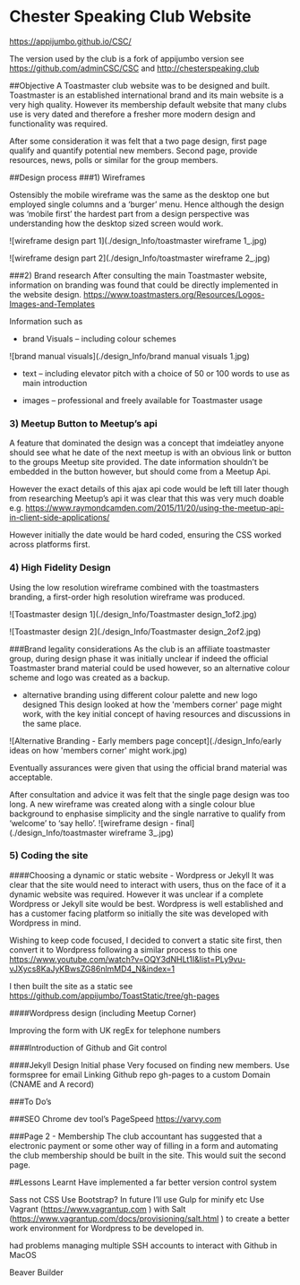 # Chester Speaking Club Website
https://appijumbo.github.io/CSC/ 


The version used by the club is a fork of appijumbo version see https://github.com/adminCSC/CSC and http://chesterspeaking.club 

##Objective
A Toastmaster club website was to be designed and built. Toastmaster is an established international brand and its main website is a very high quality. However its membership default website that many clubs use is very dated and therefore a fresher more modern design and functionality was required.

After some consideration it was felt that a two page design, first page qualify and quantify potential new members. Second page, provide resources, news, polls or similar for the group members. 

##Design process
###1) Wireframes

Ostensibly the mobile wireframe was the same as the desktop one but employed single columns and a ‘burger’ menu. Hence although the design was ‘mobile first’ the hardest part from a design perspective was understanding how the desktop sized screen would work.

![wireframe design part 1](./design_Info/toastmaster wireframe 1_.jpg)

![wireframe design part 2](./design_Info/toastmaster wireframe 2_.jpg)

###2) Brand research 
After consulting the main Toastmaster website, information on branding was found that could be directly implemented in the website design. https://www.toastmasters.org/Resources/Logos-Images-and-Templates  

Information such as
  * brand Visuals – including colour schemes 

![brand manual visuals](./design_Info/brand manual visuals 1.jpg)

  * text – including elevator pitch with a choice of 50 or 100 words to use as main introduction

  * images – professional and freely available for Toastmaster usage


### 3) Meetup Button to Meetup’s api
A feature that dominated the design was a concept that imdeiatley anyone should see what he date of the next meetup is with an obvious link or button to the groups Meetup site provided. The date information shouldn’t be embedded in the button however, but should come from a Meetup Api.

However the exact details of this ajax api code would be left till later though from researching Meetup’s api  it was clear that this was very much doable e.g. https://www.raymondcamden.com/2015/11/20/using-the-meetup-api-in-client-side-applications/  

However initially the date would be hard coded, ensuring the CSS worked across platforms first.

### 4) High Fidelity Design
Using the low resolution wireframe combined with the toastmasters branding, a first-order high resolution wireframe was produced.

![Toastmaster design 1](./design_Info/Toastmaster design_1of2.jpg)

![Toastmaster design 2](./design_Info/Toastmaster design_2of2.jpg)

###Brand legality considerations
 As the club is an affiliate toastmaster group, during design phase it was initially unclear if indeed the official Toastmaster brand material could be used however, so an alternative colour scheme and logo was created as a backup. 

* alternative branding using different colour palette and new logo designed
This design looked at how the 'members corner' page might work, with the key initial concept of having resources and discussions in the same place.

![Alternative Branding - Early members page concept](./design_Info/early ideas on how 'members corner' might work.jpg)

Eventually assurances were given that using the official brand material was acceptable.

After consultation and advice it was felt that the single page design was too long. A new wireframe was created along with a single colour blue background to enphasise simplicity and the single narrative to qualify from ‘welcome’ to ‘say hello’.
![wireframe design - final](./design_Info/toastmaster wireframe 3_.jpg)


### 5) Coding the site
####Choosing a dynamic or static website - Wordpress or Jekyll
It was clear that the site would need to interact with users, thus on the face of it a dynamic website was required. However it was unclear if a complete Wordpress or Jekyll site would be best. Wordpress is well established and has a customer facing platform so initially the site was developed with Wordpress in mind.

Wishing to keep code focused, I decided to convert a static site first, then convert it to Wordpress following a similar process to this one https://www.youtube.com/watch?v=OQY3dNHLt1I&list=PLy9vu-vJXycs8KaJyKBwsZG86nlmMD4_N&index=1 

I then built the site as a static see https://github.com/appijumbo/ToastStatic/tree/gh-pages  

####Wordpress design
(including Meetup Corner)

Improving the form with UK regEx for telephone numbers

####Introduction of Github and Git control

####Jekyll Design
Initial phase Very focused on finding new members.
Use formspree for email
Linking Github repo gh-pages to a custom Domain (CNAME and A record)

###To Do’s

###SEO
Chrome dev tool’s PageSpeed
https://varvy.com

###Page 2 - Membership
The club accountant has suggested that a electronic payment or some other way of filling in a form and automating the club membership should be built in the site. This would suit the second page.

##Lessons Learnt
Have implemented a far better version control system

Sass not CSS
Use Bootstrap?
In future I’ll use Gulp for minify etc
Use Vagrant (https://www.vagrantup.com ) with Salt (https://www.vagrantup.com/docs/provisioning/salt.html ) to create a better work environment for Wordpress to be developed in.

had problems managing multiple SSH accounts to interact with Github in MacOS

Beaver Builder 
